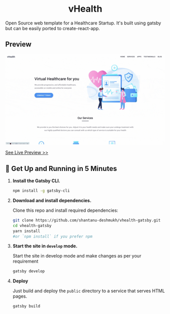 <h1 align="center">
  vHealth
</h1>

Open Source web template for a Healthcare Startup. It's built using gatsby but can be easily ported to create-react-app.

## Preview

![Demo vHealth](demo.gif)

[See Live Preview >> ](https://vhealth.openthemes.dev)

## 🚀 Get Up and Running in 5 Minutes

1. **Install the Gatsby CLI.**

   ```bash
   npm install -g gatsby-cli
   ```

2. **Download and install dependencies.**

   Clone this repo and install required dependencies:

   ```bash
   git clone https://github.com/shantanu-deshmukh/vhealth-gatsby.git
   cd vhealth-gatsby
   yarn install
   #or `npm install` if you prefer npm
   ```

3. **Start the site in `develop` mode.**

   Start the site in develop mode and make changes as per your requirement

   ```bash
   gatsby develop
   ```

4. **Deploy**

   Just build and deploy the `public` directory to a service that serves HTML pages.

   ```bash
   gatsby build
   ```

